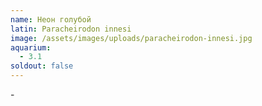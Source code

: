 ```yaml
---
name: Неон голубой
latin: Paracheirodon innesi
image: /assets/images/uploads/paracheirodon-innesi.jpg
aquarium:
  - 3.1
soldout: false
---
```

\-
